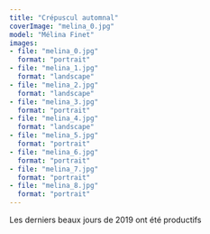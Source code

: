 ```yaml
---
title: "Crépuscul automnal"
coverImage: "melina_0.jpg"
model: "Mélina Finet"
images:
- file: "melina_0.jpg"
  format: "portrait"
- file: "melina_1.jpg"
  format: "landscape"
- file: "melina_2.jpg"
  format: "landscape"
- file: "melina_3.jpg"
  format: "portrait"
- file: "melina_4.jpg"
  format: "landscape"
- file: "melina_5.jpg"
  format: "portrait"
- file: "melina_6.jpg"
  format: "portrait"
- file: "melina_7.jpg"
  format: "portrait"
- file: "melina_8.jpg"
  format: "portrait"
---
```


Les derniers beaux jours de 2019 ont été productifs
